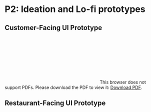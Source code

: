 # P2: Ideation and Lo-fi prototypes

## Customer-Facing UI Prototype
<object data="P2_Customer.pdf" type="application/pdf" width="1920px" height="1080px">
    <embed src="https://1drv.ms/b/s!An279VoIadgLhQDsGJv1VtUiQB9z">
        This browser does not support PDFs. Please download the PDF to view it: <a href="https://1drv.ms/b/s!An279VoIadgLhQDsGJv1VtUiQB9z">Download PDF</a>.</p>
    </embed>
</object>

## Restaurant-Facing UI Prototype